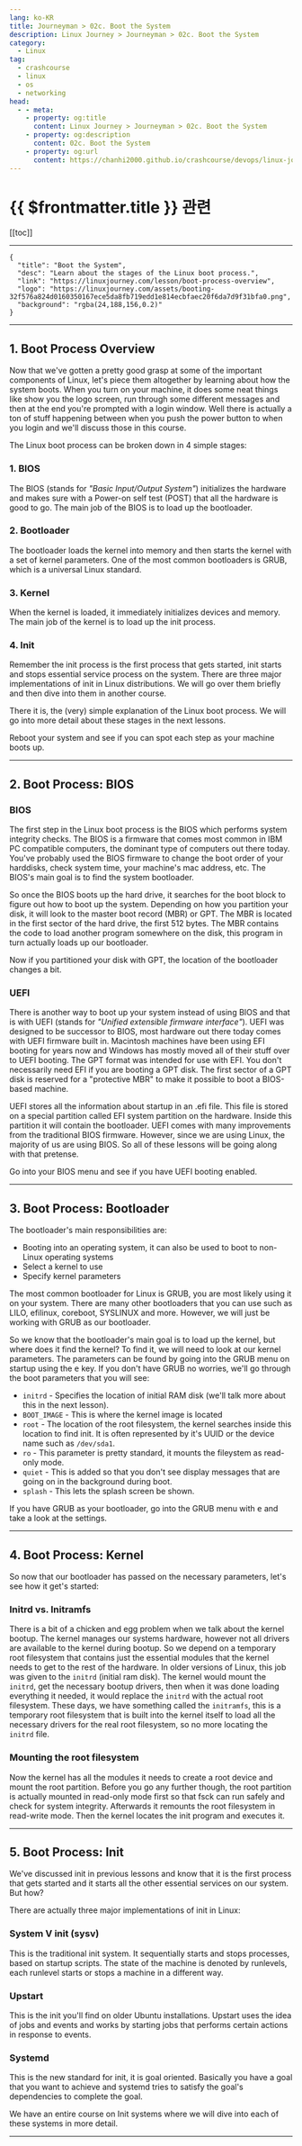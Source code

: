 ```yaml
---
lang: ko-KR
title: Journeyman > 02c. Boot the System
description: Linux Journey > Journeyman > 02c. Boot the System
category:
  - Linux
tag: 
  - crashcourse
  - linux
  - os
  - networking
head:
  - - meta:
    - property: og:title
      content: Linux Journey > Journeyman > 02c. Boot the System
    - property: og:description
      content: 02c. Boot the System
    - property: og:url
      content: https://chanhi2000.github.io/crashcourse/devops/linux-journey/02-journeyman/02c-boot-the-system.html
---
```


# {{ $frontmatter.title }} 관련

[[toc]]

---

```component VPCard
{
  "title": "Boot the System",
  "desc": "Learn about the stages of the Linux boot process.",
  "link": "https://linuxjourney.com/lesson/boot-process-overview",
  "logo": "https://linuxjourney.com/assets/booting-32f576a824d0160350167ece5da8fb719edd1e814ecbfaec20f6da7d9f31bfa0.png",
  "background": "rgba(24,188,156,0.2)"
}
```

---

## 1. Boot Process Overview

Now that we've gotten a pretty good grasp at some of the important components of Linux, let's piece them altogether by learning about how the system boots. When you turn on your machine, it does some neat things like show you the logo screen, run through some different messages and then at the end you're prompted with a login window. Well there is actually a ton of stuff happening between when you push the power button to when you login and we'll discuss those in this course.

The Linux boot process can be broken down in 4 simple stages:

### 1. BIOS

The BIOS (stands for _"Basic Input/Output System"_) initializes the hardware and makes sure with a Power-on self test (POST) that all the hardware is good to go. The main job of the BIOS is to load up the bootloader.

### 2. Bootloader

The bootloader loads the kernel into memory and then starts the kernel with a set of kernel parameters. One of the most common bootloaders is GRUB, which is a universal Linux standard.

### 3. Kernel

When the kernel is loaded, it immediately initializes devices and memory. The main job of the kernel is to load up the init process.

### 4. Init

Remember the init process is the first process that gets started, init starts and stops essential service process on the system. There are three major implementations of init in Linux distributions. We will go over them briefly and then dive into them in another course.

There it is, the (very) simple explanation of the Linux boot process. We will go into more detail about these stages in the next lessons.

Reboot your system and see if you can spot each step as your machine boots up.

---

## 2. Boot Process: BIOS

### BIOS

The first step in the Linux boot process is the BIOS which performs system integrity checks. The BIOS is a firmware that comes most common in IBM PC compatible computers, the dominant type of computers out there today. You've probably used the BIOS firmware to change the boot order of your harddisks, check system time, your machine's mac address, etc. The BIOS's main goal is to find the system bootloader.

So once the BIOS boots up the hard drive, it searches for the boot block to figure out how to boot up the system. Depending on how you partition your disk, it will look to the master boot record (MBR) or GPT. The MBR is located in the first sector of the hard drive, the first 512 bytes. The MBR contains the code to load another program somewhere on the disk, this program in turn actually loads up our bootloader.

Now if you partitioned your disk with GPT, the location of the bootloader changes a bit.

### UEFI

There is another way to boot up your system instead of using BIOS and that is with UEFI (stands for _"Unified extensible firmware interface"_). UEFI was designed to be successor to BIOS, most hardware out there today comes with UEFI firmware built in. Macintosh machines have been using EFI booting for years now and Windows has mostly moved all of their stuff over to UEFI booting. The GPT format was intended for use with EFI. You don't necessarily need EFI if you are booting a GPT disk. The first sector of a GPT disk is reserved for a "protective MBR" to make it possible to boot a BIOS-based machine.

UEFI stores all the information about startup in an .efi file. This file is stored on a special partition called EFI system partition on the hardware. Inside this partition it will contain the bootloader. UEFI comes with many improvements from the traditional BIOS firmware. However, since we are using Linux, the majority of us are using BIOS. So all of these lessons will be going along with that pretense.

Go into your BIOS menu and see if you have UEFI booting enabled.

---

## 3. Boot Process: Bootloader

The bootloader's main responsibilities are:

- Booting into an operating system, it can also be used to boot to non-Linux operating systems
- Select a kernel to use
- Specify kernel parameters

The most common bootloader for Linux is GRUB, you are most likely using it on your system. There are many other bootloaders that you can use such as LILO, efilinux, coreboot, SYSLINUX and more. However, we will just be working with GRUB as our bootloader.

So we know that the bootloader's main goal is to load up the kernel, but where does it find the kernel? To find it, we will need to look at our kernel parameters. The parameters can be found by going into the GRUB menu on startup using the <kbd>e</kbd> key. If you don't have GRUB no worries, we'll go through the boot parameters that you will see:

- `initrd` - Specifies the location of initial RAM disk (we'll talk more about this in the next lesson).
- `BOOT_IMAGE` - This is where the kernel image is located
- `root` - The location of the root filesystem, the kernel searches inside this location to find init. It is often represented by it's UUID or the device name such as <FontIcon icon="iconfont icon-folder"/>`/dev/sda1`.
- `ro` - This parameter is pretty standard, it mounts the fileystem as read-only mode.
- `quiet` - This is added so that you don't see display messages that are going on in the background during boot.
- `splash` - This lets the splash screen be shown. 

If you have GRUB as your bootloader, go into the GRUB menu with <kbd>e</kbd> and take a look at the settings.

---

## 4. Boot Process: Kernel

So now that our bootloader has passed on the necessary parameters, let's see how it get's started:

### Initrd vs. Initramfs

There is a bit of a chicken and egg problem when we talk about the kernel bootup. The kernel manages our systems hardware, however not all drivers are available to the kernel during bootup. So we depend on a temporary root filesystem that contains just the essential modules that the kernel needs to get to the rest of the hardware. In older versions of Linux, this job was given to the <FontIcon icon="iconfont icon-file"/>`initrd` (initial ram disk). The kernel would mount the <FontIcon icon="iconfont icon-file"/>`initrd`, get the necessary bootup drivers, then when it was done loading everything it needed, it would replace the <FontIcon icon="iconfont icon-file"/>`initrd` with the actual root filesystem. These days, we have something called the `initramfs`, this is a temporary root filesystem that is built into the kernel itself to load all the necessary drivers for the real root filesystem, so no more locating the <FontIcon icon="iconfont icon-file"/>`initrd` file.

### Mounting the root filesystem

Now the kernel has all the modules it needs to create a root device and mount the root partition. Before you go any further though, the root partition is actually mounted in read-only mode first so that fsck can run safely and check for system integrity. Afterwards it remounts the root filesystem in read-write mode. Then the kernel locates the init program and executes it.

---

## 5. Boot Process: Init

We've discussed init in previous lessons and know that it is the first process that gets started and it starts all the other essential services on our system. But how?

There are actually three major implementations of init in Linux:

### System V init (sysv)

This is the traditional init system. It sequentially starts and stops processes, based on startup scripts. The state of the machine is denoted by runlevels, each runlevel starts or stops a machine in a different way.

### Upstart

This is the init you'll find on older Ubuntu installations. Upstart uses the idea of jobs and events and works by starting jobs that performs certain actions in response to events.

### Systemd

This is the new standard for init, it is goal oriented. Basically you have a goal that you want to achieve and systemd tries to satisfy the goal's dependencies to complete the goal.

We have an entire course on Init systems where we will dive into each of these systems in more detail.

---

<TagLinks />